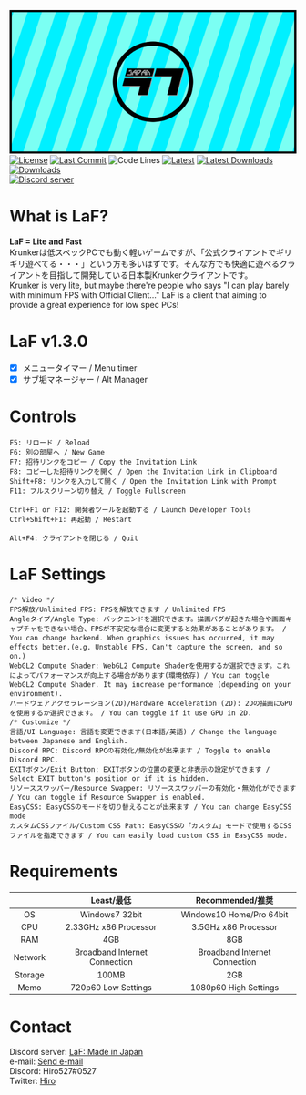 ![TitleImage](https://raw.githubusercontent.com/Hiro527/LaF/master/app/img/social.png)</br>
[![License](https://img.shields.io/github/license/Hiro527/LaF?style=flat-square)](https://github.com/Hiro527/LaF/blob/master/LICENSE)
[![Last Commit](https://img.shields.io/github/last-commit/Hiro527/LaF?style=flat-square)](https://github.com/Hiro527/LaF/tree/master)
![Code Lines](https://img.shields.io/tokei/lines/github/Hiro527/LaF?style=flat-square)
[![Latest](https://img.shields.io/github/v/release/Hiro527/LaF?style=flat-square)](https://github.com/Hiro527/LaF/releases/latest)
[![Latest Downloads](https://img.shields.io/github/downloads/Hiro527/LaF/latest/total?style=flat-square)](https://github.com/Hiro527/LaF/releases/latest)
[![Downloads](https://img.shields.io/github/downloads/Hiro527/LaF/total?style=flat-square&logo=appveyor)](https://github.com/Hiro527/LaF/releases)</br>
[![Discord server](https://discord.com/api/guilds/810717714745786378/widget.png)](https://discord.gg/MpuVpx6RY3)

# What is LaF?
**LaF = Lite and Fast**</br>
Krunkerは低スペックPCでも動く軽いゲームですが、「公式クライアントでギリギリ遊べてる・・・」という方も多いはずです。そんな方でも快適に遊べるクライアントを目指して開発している日本製Krunkerクライアントです。</br>
Krunker is very lite, but maybe there're people who says "I can play barely with minimum FPS with Official Client..." LaF is a client that aiming to provide a great experience for low spec PCs!

# LaF v1.3.0
- [x] メニュータイマー / Menu timer
- [x] サブ垢マネージャー / Alt Manager

# Controls
```
F5: リロード / Reload
F6: 別の部屋へ / New Game
F7: 招待リンクをコピー / Copy the Invitation Link
F8: コピーした招待リンクを開く / Open the Invitation Link in Clipboard
Shift+F8: リンクを入力して開く / Open the Invitation Link with Prompt
F11: フルスクリーン切り替え / Toggle Fullscreen

Ctrl+F1 or F12: 開発者ツールを起動する / Launch Developer Tools
Ctrl+Shift+F1: 再起動 / Restart

Alt+F4: クライアントを閉じる / Quit
```

# LaF Settings
```
/* Video */
FPS解放/Unlimited FPS: FPSを解放できます / Unlimited FPS
Angleタイプ/Angle Type: バックエンドを選択できます。描画バグが起きた場合や画面キャプチャをできない場合、FPSが不安定な場合に変更すると効果があることがあります。 / You can change backend. When graphics issues has occurred, it may effects better.(e.g. Unstable FPS, Can't capture the screen, and so on.)
WebGL2 Compute Shader: WebGL2 Compute Shaderを使用するか選択できます。これによってパフォーマンスが向上する場合があります(環境依存) / You can toggle WebGL2 Compute Shader. It may increase performance (depending on your environment).
ハードウェアアクセラレーション(2D)/Hardware Acceleration (2D): 2Dの描画にGPUを使用するか選択できます。 / You can toggle if it use GPU in 2D.
/* Customize */
言語/UI Language: 言語を変更できます(日本語/英語) / Change the language between Japanese and English.
Discord RPC: Discord RPCの有効化/無効化が出来ます / Toggle to enable Discord RPC.
EXITボタン/Exit Button: EXITボタンの位置の変更と非表示の設定ができます / Select EXIT button's position or if it is hidden.
リソーススワッパー/Resource Swapper: リソーススワッパーの有効化・無効化ができます / You can toggle if Resource Swapper is enabled.
EasyCSS: EasyCSSのモードを切り替えることが出来ます / You can change EasyCSS mode
カスタムCSSファイル/Custom CSS Path: EasyCSSの「カスタム」モードで使用するCSSファイルを指定できます / You can easily load custom CSS in EasyCSS mode.
```

# Requirements
|     | Least/最低 | Recommended/推奨 |
|:---:|   :---:   |      :---:      |
| OS  | Windows7 32bit | Windows10 Home/Pro 64bit |
| CPU | 2.33GHz x86 Processor | 3.5GHz x86 Processor |
| RAM | 4GB | 8GB |
| Network | Broadband Internet Connection | Broadband Internet Connection |
| Storage | 100MB | 2GB |
| Memo | 720p60 Low Settings | 1080p60 High Settings |

# Contact
Discord server: [LaF: Made in Japan](https://discord.gg/MpuVpx6RY3)</br>
e-mail: [Send e-mail](mailto:hiro527.dev@gmail.com)</br>
Discord: Hiro527#0527</br>
Twitter: [Hiro](https://twitter.com/zHiro527)
